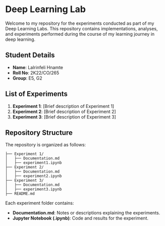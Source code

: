 # Deep Learning Lab

Welcome to my repository for the experiments conducted as part of my Deep Learning Labs. This repository contains implementations, analyses, and experiments performed during the course of my learning journey in deep learning.

## Student Details

- **Name**: Lalrinfeli Hnamte
- **Roll No**: 2K22/CO/265
- **Group**: E5, G2
  


## List of Experiments

1. **Experiment 1**: [Brief description of Experiment 1]
2. **Experiment 2**: [Brief description of Experiment 2]
3. **Experiment 3**: [Brief description of Experiment 3]


## Repository Structure

The repository is organized as follows:

```
├── Experiment 1/       
│   ├── Documentation.md  
│   ├── experiment1.ipynb 
├── Experiment 2/       
│   ├── Documentation.md  
│   ├── experiment2.ipynb 
├── Experiment 3/      
│   ├── Documentation.md  
│   ├── experiment3.ipynb
├── README.md           
```

Each experiment folder contains:
- **Documentation.md**: Notes or descriptions explaining the experiments.
- **Jupyter Notebook (.ipynb)**: Code and results for the experiment.
